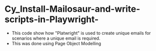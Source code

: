 # Cy_Install-Mailosaur-and-write-scripts-in-Playwright-

- This code show how "Platwright" is used to create unique emails for scenarios where a unique email is required. 
- This was done using Page Object Modelling
